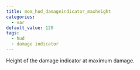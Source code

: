 ```yaml
---
title: mom_hud_damageindicator_maxheight
categories:
  - var
default_value: 120
tags:
  - hud
  - damage indicator
---
```


Height of the damage indicator at maximum damage.
